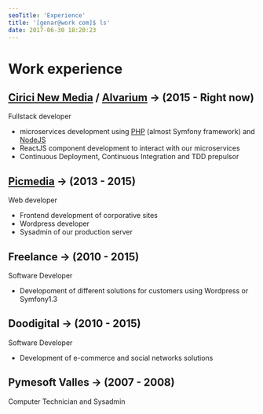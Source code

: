 ```yaml
---
seoTitle: 'Experience'
title: '[genar@work com]$ ls'
date: 2017-06-30 18:20:23
---
```


# Work experience


## [Cirici New Media](http://cirici.com) / [Alvarium](http://alvarium.io) -> (2015 - Right now)

Fullstack developer

- microservices development using [PHP](/dev/php/index.html) (almost Symfony framework) and [NodeJS](/dev/javascript/nodejs.html)
- ReactJS component development to interact with our microservices
- Continuous Deployment, Continuous Integration and TDD prepulsor

## [Picmedia](http://picmedia.es) -> (2013 - 2015)

Web developer

- Frontend development of corporative sites
- Wordpress developer
- Sysadmin of our production server

## Freelance -> (2010 - 2015)

Software Developer

- Developoment of different solutions for customers using Wordpress or Symfony1.3

## Doodigital -> (2010 - 2015)

Software Developer

- Development of e-commerce and social networks solutions

## Pymesoft Valles -> (2007 - 2008)

Computer Technician and Sysadmin
